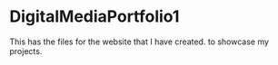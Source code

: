 # DigitalMediaPortfolio1
This has the files for the website that I have created. to showcase my projects. 

